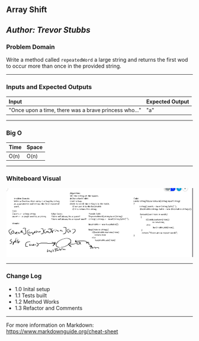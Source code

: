 ## Array Shift
*Author: Trevor Stubbs*
---

### Problem Domain
Write a method called `repeatedWord` a large string and returns the first wod to occur more than once in the provided string.

---

### Inputs and Expected Outputs

| Input | Expected Output |
| :----------- | :----------- |
| "Once upon a time, there was a brave princess who..." | "a" |


---

### Big O


| Time | Space |
| :----------- | :----------- |
| O(n) | O(n) |


---


### Whiteboard Visual
![Whiteboard](assets/Whiteboard.png)


---

### Change Log
- 1.0 Inital setup
- 1.1 Tests built
- 1.2 Method Works
- 1.3 Refactor and Comments

---

For more information on Markdown: https://www.markdownguide.org/cheat-sheet